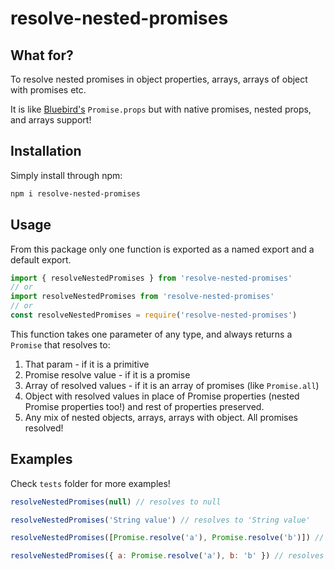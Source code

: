 # resolve-nested-promises

## What for? 

To resolve nested promises in object properties, arrays, arrays of object with promises etc.

It is like [Bluebird's](https://github.com/petkaantonov/bluebird) `Promise.props` but with native promises, nested props, and arrays support!

## Installation

Simply install through npm:

```bash
npm i resolve-nested-promises
```

## Usage

From this package only one function is exported as a named export and a default export.

```javascript
import { resolveNestedPromises } from 'resolve-nested-promises'
// or
import resolveNestedPromises from 'resolve-nested-promises'
// or
const resolveNestedPromises = require('resolve-nested-promises')

```

This function takes one parameter of any type, and always returns a `Promise` that resolves to:

1. That param - if it is a primitive
2. Promise resolve value - if it is a promise
3. Array of resolved values - if it is an array of promises (like `Promise.all`)
4. Object with resolved values in place of Promise properties (nested Promise properties too!) and rest of properties preserved.
5. Any mix of nested objects, arrays, arrays with object. All promises resolved!

## Examples

Check `tests` folder for more examples!

```javascript
resolveNestedPromises(null) // resolves to null
```

```javascript
resolveNestedPromises('String value') // resolves to 'String value'
```

```javascript
resolveNestedPromises([Promise.resolve('a'), Promise.resolve('b')]) // resolves to ['a', 'b']
```

```javascript
resolveNestedPromises({ a: Promise.resolve('a'), b: 'b' }) // resolves to { a: 'a', b: 'b' }
```